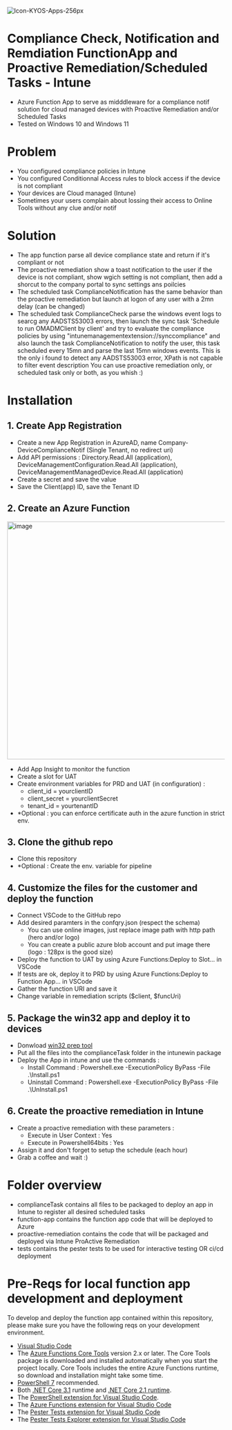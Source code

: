 ![Icon-KYOS-Apps-256px](https://user-images.githubusercontent.com/107478270/217793968-32c87952-1520-46f6-8d70-edb4bb54b5e2.png)
# Compliance Check, Notification and Remdiation FunctionApp and Proactive Remediation/Scheduled Tasks - Intune

- Azure Function App to serve as midddleware for a compliance notif solution for cloud managed devices with Proactive Remediation and/or Scheduled Tasks
- Tested on Windows 10 and Windows 11

# Problem
- You configured compliance policies in Intune
- You configured Conditionnal Access rules to block access if the device is not compliant
- Your devices are Cloud managed (Intune)
- Sometimes your users complain about lossing their access to Online Tools without any clue and/or notif

# Solution
- The app function parse all device compliance state and return if it's compliant or not
- The proactive remediation show a toast notification  to the user if the device is not compliant, show wgich setting is not compliant, then add a shorcut to the company portal to sync settings ans poilcies
- The scheduled task ComplianceNotification has the same behavior than the proactive remediation but launch at logon of any user with a 2mn delay (can be changed)
- The scheduled task ComplianceCheck parse the windows event logs to searcg any AADSTS53003 errors, then launch the sync task 'Schedule to run OMADMClient by client' and try to evaluate the compliance policies by using "intunemanagementextension://synccompliance" and also launch the task ComplianceNotification to notify the user, this task scheduled every 15mn and parse the last 15mn windows events. This is the only i found to detect any AADSTS53003 error, XPath is not capable to filter event description
You can use proactive remediation only, or scheduled task only or both, as you whish :)
# Installation
## 1. Create App Registration
- Create a new App Registration in AzureAD, name Company-DeviceComplianceNotif (Single Tenant, no redirect uri)
- Add API permissions : Directory.Read.All (application), DeviceManagementConfiguration.Read.All (application), DeviceManagementManagedDevice.Read.All (application)
- Create a secret and save the value
- Save the Client(app) ID, save the Tenant ID

## 2. Create an Azure Function
<img width="550" alt="image" src="https://user-images.githubusercontent.com/107478270/202721339-711e5cbf-b2e2-429a-92e6-bdac6daf528a.png">

- Add App Insight to monitor the function
- Create a slot for UAT
- Create environment variables for PRD and UAT (in configuration) :
    - client_id = yourclientID
    - client_secret = yourclientSecret
    - tenant_id = yourtenantID
- *Optional : you can enforce certificate auth in the azure function in strict env.

## 3. Clone the github repo
- Clone this repository
- *Optional : Create the env. variable for pipeline

## 4. Customize the files for the customer and deploy the function
- Connect VSCode to the GitHub repo
- Add desired paramters in the confqry.json (respect the schema)
    - You can use online images, just replace image path with http path (hero and/or logo)
    - You can create a public azure blob account and put image there (logo : 128px is the good size)
- Deploy the function to UAT by using Azure Functions:Deploy to Slot... in VSCode
- If tests are ok, deploy it to PRD by using Azure Functions:Deploy to Function App... in VSCode
- Gather the function URI and save it
- Change variable in remediation scripts ($client, $funcUri)

## 5. Package the win32 app and deploy it to devices
- Donwload [win32 prep tool](https://github.com/Microsoft/Microsoft-Win32-Content-Prep-Tool)
- Put all the files into the complianceTask folder in the intunewin package
- Deploy the App in intune and use the commands :
    - Install Command : Powershell.exe -ExecutionPolicy ByPass -File .\Install.ps1
    - Uninstall Command : Powershell.exe -ExecutionPolicy ByPass -File .\UnInstall.ps1
## 6. Create the proactive remediation in Intune
- Create a proactive remediation with these parameters :
    - Execute in User Context : Yes
    - Execute in Powershell64bits : Yes
- Assign it and don't forget to setup the schedule (each hour) 
- Grab a coffee and wait :)
# Folder overview
- complianceTask contains all files to be packaged to deploy an app in Intune to register all desired scheduled tasks
- function-app contains the function app code that will be deployed to Azure
- proactive-remediation contains the code that will be packaged and deployed via Intune ProActive Remediation
- tests contains the pester tests to be used for interactive testing OR ci/cd deployment

# Pre-Reqs for local function app development and deployment

To develop and deploy the function app contained within this repository, please make sure you have the following reqs on your development environment.

- [Visual Studio Code](https://code.visualstudio.com/)
- The [Azure Functions Core Tools](https://docs.microsoft.com/en-us/azure/azure-functions/functions-run-local#install-the-azure-functions-core-tools) version 2.x or later. The Core Tools package is downloaded and installed automatically when you start the project locally. Core Tools includes the entire Azure Functions runtime, so download and installation might take some time.
- [PowerShell 7](https://docs.microsoft.com/en-us/powershell/scripting/install/installing-powershell-core-on-windows) recommended.
- Both [.NET Core 3.1](https://www.microsoft.com/net/download) runtime and [.NET Core 2.1 runtime](https://dotnet.microsoft.com/download/dotnet-core/2.1).
- The [PowerShell extension for Visual Studio Code](https://marketplace.visualstudio.com/items?itemName=ms-vscode.PowerShell).
- The [Azure Functions extension for Visual Studio Code](https://docs.microsoft.com/en-us/azure/azure-functions/functions-develop-vs-code?tabs=powershell#install-the-azure-functions-extension)
- The [Pester Tests extension for Visual Studio Code](https://marketplace.visualstudio.com/items?itemName=pspester.pester-test)
- The [Pester Tests Explorer extension for Visual Studio Code](https://marketplace.visualstudio.com/items?itemName=TylerLeonhardt.vscode-pester-test-adapter)
